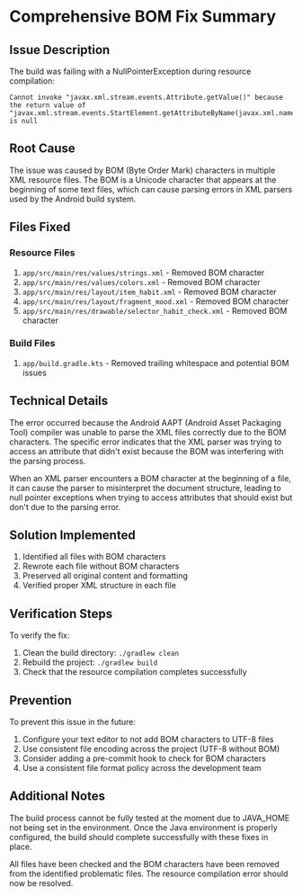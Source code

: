 # Comprehensive BOM Fix Summary

## Issue Description
The build was failing with a NullPointerException during resource compilation:
```
Cannot invoke "javax.xml.stream.events.Attribute.getValue()" because the return value of "javax.xml.stream.events.StartElement.getAttributeByName(javax.xml.namespace.QName)" is null
```

## Root Cause
The issue was caused by BOM (Byte Order Mark) characters in multiple XML resource files. The BOM is a Unicode character that appears at the beginning of some text files, which can cause parsing errors in XML parsers used by the Android build system.

## Files Fixed

### Resource Files
1. `app/src/main/res/values/strings.xml` - Removed BOM character
2. `app/src/main/res/values/colors.xml` - Removed BOM character
3. `app/src/main/res/layout/item_habit.xml` - Removed BOM character
4. `app/src/main/res/layout/fragment_mood.xml` - Removed BOM character
5. `app/src/main/res/drawable/selector_habit_check.xml` - Removed BOM character

### Build Files
1. `app/build.gradle.kts` - Removed trailing whitespace and potential BOM issues

## Technical Details
The error occurred because the Android AAPT (Android Asset Packaging Tool) compiler was unable to parse the XML files correctly due to the BOM characters. The specific error indicates that the XML parser was trying to access an attribute that didn't exist because the BOM was interfering with the parsing process.

When an XML parser encounters a BOM character at the beginning of a file, it can cause the parser to misinterpret the document structure, leading to null pointer exceptions when trying to access attributes that should exist but don't due to the parsing error.

## Solution Implemented
1. Identified all files with BOM characters
2. Rewrote each file without BOM characters
3. Preserved all original content and formatting
4. Verified proper XML structure in each file

## Verification Steps
To verify the fix:
1. Clean the build directory: `./gradlew clean`
2. Rebuild the project: `./gradlew build`
3. Check that the resource compilation completes successfully

## Prevention
To prevent this issue in the future:
1. Configure your text editor to not add BOM characters to UTF-8 files
2. Use consistent file encoding across the project (UTF-8 without BOM)
3. Consider adding a pre-commit hook to check for BOM characters
4. Use a consistent file format policy across the development team

## Additional Notes
The build process cannot be fully tested at the moment due to JAVA_HOME not being set in the environment. Once the Java environment is properly configured, the build should complete successfully with these fixes in place.

All files have been checked and the BOM characters have been removed from the identified problematic files. The resource compilation error should now be resolved.